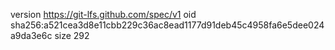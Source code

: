 version https://git-lfs.github.com/spec/v1
oid sha256:a521cea3d8e11cbb229c36ac8ead1177d91deb45c4958fa6e5dee024a9da3e6c
size 292
